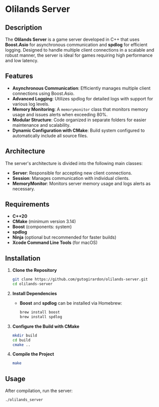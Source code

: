 # Olilands Server

## Description

The **Olilands Server** is a game server developed in C++ that uses **Boost.Asio** for asynchronous communication and **spdlog** for efficient logging. Designed to handle multiple client connections in a scalable and robust manner, the server is ideal for games requiring high performance and low latency.

## Features

- **Asynchronous Communication**: Efficiently manages multiple client connections using Boost.Asio.
- **Advanced Logging**: Utilizes spdlog for detailed logs with support for various log levels.
- **Memory Monitoring**: A `memorymonitor` class that monitors memory usage and issues alerts when exceeding 80%.
- **Modular Structure**: Code organized in separate folders for easier maintenance and scalability.
- **Dynamic Configuration with CMake**: Build system configured to automatically include all source files.

## Architecture

The server's architecture is divided into the following main classes:

- **Server**: Responsible for accepting new client connections.
- **Session**: Manages communication with individual clients.
- **MemoryMonitor**: Monitors server memory usage and logs alerts as necessary.

## Requirements

- **C++20**
- **CMake** (minimum version 3.14)
- **Boost** (components: system)
- **spdlog**
- **Ninja** (optional but recommended for faster builds)
- **Xcode Command Line Tools** (for macOS)

## Installation

1. **Clone the Repository**

    ```bash
    git clone https://github.com/gutogirardon/olilands-server.git
    cd olilands-server
    ```

2. **Install Dependencies**

    - **Boost** and **spdlog** can be installed via Homebrew:

        ```bash
        brew install boost
        brew install spdlog
        ```

3. **Configure the Build with CMake**

    ```bash
    mkdir build
    cd build
    cmake ..
    ```

4. **Compile the Project**

    ```bash
    make
    ```

## Usage

After compilation, run the server:

```bash
./olilands_server

